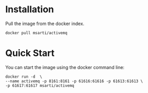 # Installation
Pull the image from the docker index. 

    docker pull msarti/activemq

# Quick Start
You can start the image using the docker command line:

    docker run -d  \
    --name activemq -p 8161:8161 -p 61616:61616 -p 61613:61613 \
    -p 61617:61617 msarti/activemq




